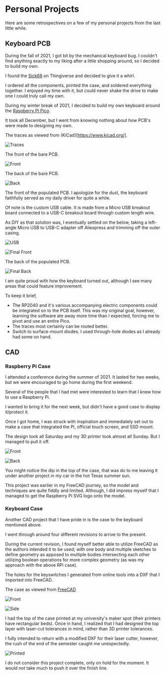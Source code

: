 # Personal Projects

Here are some retrospectives on a few of my personal projects from the last little while.

## Keyboard PCB

During the fall of 2021, I got bit by the mechanical keyboard bug. I couldn't find anything exactly to my liking after a little shopping around, so I decided to build my own.

I found the [Sick68](https://www.thingiverse.com/thing:3478494) on Thingiverse and decided to give it a whirl.

I ordered all the components, printed the case, and soldered everything together. I enjoyed my time with it, but could never shake the drive to make one I could truly call my own.

During my winter break of 2021, I decided to build my own keyboard around the [Raspberry Pi Pico](https://www.raspberrypi.com/products/raspberry-pi-pico/).

It took all December, but I went from knowing nothing about how PCB's were made to designing my own.

The traces as viewed from (KiCad)[https://www.kicad.org/].

![Traces](https://raw.githubusercontent.com/sudge64/cj-wade/main/content/posts/2024/images/keyboard_pcb_traces.png)

The front of the bare PCB.

![Front](https://raw.githubusercontent.com/sudge64/cj-wade/main/content/posts/2024/images/keyboard_pcb_front_crop.JPG)

The back of the bare PCB.

![Back](https://raw.githubusercontent.com/sudge64/cj-wade/main/content/posts/2024/images/keyboard_pcb_back_crop.JPG)

The front of the populated PCB. I apologize for the dust, the keyboard faithfully served as my daily driver for quite a while.

Of note is the custom USB cable. It is made from a Micro USB breakout board connected to a USB-C breakout board through custom length wire.

As DIY as that solution was, I eventually settled on the below, taking a left-angle Micro USB to USB-C adapter off Aliexpress and trimming off the outer casing.

![USB](https://raw.githubusercontent.com/sudge64/cj-wade/main/content/posts/2024/images/keyboard_final_plug.JPG)

![Final Front](https://raw.githubusercontent.com/sudge64/cj-wade/main/content/posts/2024/images/keyboard_final_front_crop.JPG)

The back of the populated PCB.

![Final Back](https://raw.githubusercontent.com/sudge64/cj-wade/main/content/posts/2024/images/keyboard_final_back_crop.JPG)

I am quite proud with how the keyboard turned out, although I see many areas that could feature improvement.

To keep it brief,

* The RP2040 and it's various accompanying electric components could be integrated on to the PCB itself. This was my original goal, however, learning the software ate away more time than I expected, forcing me to pivot and use an entire Pico.
* The traces most certainly can be routed better.
* Switch to surface-mount diodes. I used through-hole diodes as I already had some on hand.

## CAD

### Raspberry Pi Case

I attended a conference during the summer of 2021. It lasted for two weeks, but we were encouraged to go home during the first weekend.

Several of the people that I had met were interested to learn that I knew how to use a Raspberry Pi.

I wanted to bring it for the next week, but didn't have a good case to display it/protect it.

Once I got home, I was struck with inspiration and immediately set out to make a case that integrated the Pi, official touch screen, and SSD mount.

The design took all Saturday and my 3D printer took almost all Sunday. But I managed to pull it off.

![Front](https://raw.githubusercontent.com/sudge64/cj-wade/main/content/posts/2024/images/rpi_case_front.JPG)

![Back](https://raw.githubusercontent.com/sudge64/cj-wade/main/content/posts/2024/images/rpi_case_back.JPG)

You might notice the dip in the top of the case, that was do to me leaving it under another project in my car in the hot Texas summer sun.

This project was earlier in my FreeCAD journey, so the model and techniques are quite fiddly and limited. Although, I did impress myself that I managed to get the Raspberry Pi SVG logo onto the model.

### Keyboard Case

Another CAD project that I have pride in is the case to the keyboard mentioned above.

I went through around four different revisions to arrive to the present.

During the current revision, I found myself better able to utilize FreeCAD as the authors intended it to be used; with one body and multiple sketches to define geometry as apposed to multiple bodies intersecting each other utilizing boolean operations for more complex geometry (as was my approach with the above RPi case).

The holes for the keyswitches I generated from online tools into a DXF that I imported into FreeCAD.

The case as viewed from [FreeCAD](https://www.freecad.org/)

![Front](https://raw.githubusercontent.com/sudge64/cj-wade/main/content/posts/2024/images/keyboard_case_cad_front.png)

![Side](https://raw.githubusercontent.com/sudge64/cj-wade/main/content/posts/2024/images/keyboard_case_cad_side.png)

I had the top of the case printed at my university's maker spot (their printers have rectangular beds). Once in hand, I realized that I had designed the top layer with laser-cut tolerances in mind, rather than 3D printer tolerances.

I fully intended to return with a modified DXF for their laser cutter, however, the rush of the end of the semester caught me unexpectedly.

![Printed](https://raw.githubusercontent.com/sudge64/cj-wade/main/content/posts/2024/images/keyboard_plate_front_crop.JPG)

I do not consider this project complete, only on hold for the moment. It would not take much to push it over the finish line.
